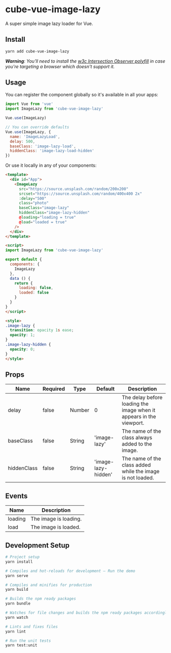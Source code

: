 # cube-vue-image-lazy

A super simple image lazy loader for Vue.

## Install

```sh
yarn add cube-vue-image-lazy
```

_**Warning**: You'll need to install the [w3c Intersection Observer polyfill](https://github.com/w3c/IntersectionObserver/tree/master/polyfill) in case you're targeting a browser which doesn't support it._

## Usage

You can register the component globally so it's available in all your apps:

```javascript
import Vue from 'vue'
import ImageLazy from 'cube-vue-image-lazy'

Vue.use(ImageLazy)

// You can override defaults
Vue.use(ImageLazy, {
  name: 'ImageLazyLoad',
  delay: 500,
  baseClass: 'image-lazy-load',
  hiddenClass: 'image-lazy-load-hidden'
})
```

Or use it locally in any of your components:

```html
<template>
  <div id="App">
    <ImageLazy
      src="https://source.unsplash.com/random/200x200"
      srcset="https://source.unsplash.com/random/400x400 2x"
      :delay="500"
      class="photo"
      baseClass="image-lazy"
      hiddenClass="image-lazy-hidden"
      @loading="loading = true"
      @load="loaded = true"
    />
  </div>
</template>

<script>
import ImageLazy from 'cube-vue-image-lazy'

export default {
  components: {
    ImageLazy
  },
  data () {
    return {
      loading: false,
      loaded: false
    }
  }
}
</script>

<style>
.image-lazy {
  transition: opacity 1s ease;
  opacity: 1;
}
.image-lazy-hidden {
  opacity: 0;
}
</style>
```

## Props

| Name        | Required | Type   | Default              | Description |
| ---         | ---      | ---    | ---                  | ---         |
| delay       | false    | Number | 0                    | The delay before loading the image when it appears in the viewport. |
| baseClass   | false    | String | 'image-lazy'         | The name of the class always added to the image. |
| hiddenClass | false    | String | 'image-lazy-hidden'  | The name of the class added while the image is not loaded. |

## Events

| Name    | Description |
| ---     | ---         |
| loading | The image is loading. |
| load    | The image is loaded. |

## Development Setup

```sh
# Project setup
yarn install

# Compiles and hot-reloads for development – Run the demo
yarn serve

# Compiles and minifies for production
yarn build

# Builds the npm ready packages
yarn bundle

# Watches for file changes and builds the npm ready packages accordingly
yarn watch

# Lints and fixes files
yarn lint

# Run the unit tests
yarn test:unit
```

